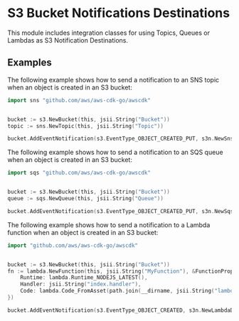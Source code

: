 # S3 Bucket Notifications Destinations

This module includes integration classes for using Topics, Queues or Lambdas
as S3 Notification Destinations.

## Examples

The following example shows how to send a notification to an SNS
topic when an object is created in an S3 bucket:

```go
import sns "github.com/aws/aws-cdk-go/awscdk"


bucket := s3.NewBucket(this, jsii.String("Bucket"))
topic := sns.NewTopic(this, jsii.String("Topic"))

bucket.AddEventNotification(s3.EventType_OBJECT_CREATED_PUT, s3n.NewSnsDestination(topic))
```

The following example shows how to send a notification to an SQS queue
when an object is created in an S3 bucket:

```go
import sqs "github.com/aws/aws-cdk-go/awscdk"


bucket := s3.NewBucket(this, jsii.String("Bucket"))
queue := sqs.NewQueue(this, jsii.String("Queue"))

bucket.AddEventNotification(s3.EventType_OBJECT_CREATED_PUT, s3n.NewSqsDestination(queue))
```

The following example shows how to send a notification to a Lambda function when an object is created in an S3 bucket:

```go
import "github.com/aws/aws-cdk-go/awscdk"


bucket := s3.NewBucket(this, jsii.String("Bucket"))
fn := lambda.NewFunction(this, jsii.String("MyFunction"), &FunctionProps{
	Runtime: lambda.Runtime_NODEJS_LATEST(),
	Handler: jsii.String("index.handler"),
	Code: lambda.Code_FromAsset(path.join(__dirname, jsii.String("lambda-handler"))),
})

bucket.AddEventNotification(s3.EventType_OBJECT_CREATED, s3n.NewLambdaDestination(fn))
```

